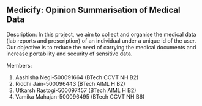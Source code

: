 ## Medicify: Opinion Summarisation of Medical Data

Description: 
In this project, we aim to collect and organise the medical data (lab reports and prescription) of an individual under a unique id of the user.
Our objective is to reduce the need of carrying the medical documents and increase portability and security of sensitive data.

Members:
1. Aashisha Negi-500091664 (BTech CCVT NH B2)
2. Riddhi Jain-500096443 (BTech AIML H B2)
3. Utkarsh Rastogi-500097457 (BTech AIML H B2)
4. Vamika Mahajan-500096495 (BTech CCVT NH B6)
